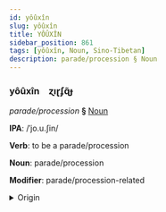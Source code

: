 ```yaml
---
id: yôûxîn
slug: yôûxîn
title: YÔÛXÎN
sidebar_position: 861
tags: [yôûxîn, Noun, Sino-Tibetan]
description: parade/procession § Noun
---
```


### yôûxîn&emsp;<span kind="abugida">ɀıɽʄɋ̃ɟ</span>

*parade/procession* **§** [Noun](../../tags/Noun)

**IPA**: /ˈjo.u.ʃin/

**Verb**: to be a parade/procession

**Noun**: parade/procession

**Modifier**: parade/procession-related

<details>
    <summary>Origin</summary>
    Mandarin 遊行 yóuxíng [jou̯ɕiŋ]<br/>
    <em>Sino-Tibetan Language Family</em>
</details>